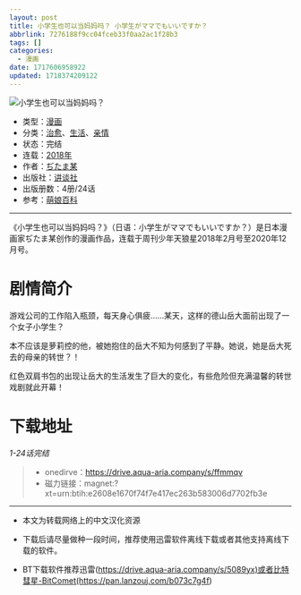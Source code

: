 ```yaml
---
layout: post
title: 小学生也可以当妈妈吗？ 小学生がママでもいいですか？
abbrlink: 7276188f9cc04fceb33f0aa2ac1f28b3
tags: []
categories:
  - 漫画
date: 1717606958922
updated: 1718374209122
---
```


![小学生也可以当妈妈吗？](https://img.20000207.xyz/file/536dac8a0de6c99010d62.jpg)

- 类型：[漫画](/index.php/category/漫画)
- 分类：[治愈](/index.php/category/治愈)、[生活](/index.php/category/生活)、[亲情](/index.php/category/亲情)
- 状态：完结
- 连载：[2018年](/index.php/category/2018年)
- 作者：[ぢたま某](/index.php/category/ぢたま某)
- 出版社：[讲谈社](/index.php/category/讲谈社)
- 出版册数：4册/24话
- 参考：[萌娘百科](https://zh.moegirl.org.cn/%E5%B0%8F%E5%AD%A6%E7%94%9F%E4%B9%9F%E5%8F%AF%E4%BB%A5%E5%BD%93%E5%A6%88%E5%A6%88%E5%90%97)

***

《小学生也可以当妈妈吗？》（日语：小学生がママでもいいですか？）是日本漫画家ぢたま某创作的漫画作品，连载于周刊少年天狼星2018年2月号至2020年12月号。

# 剧情简介

游戏公司的工作陷入瓶颈，每天身心俱疲……某天，这样的德山岳大面前出现了一个女子小学生？

本不应该是萝莉控的他，被她抱住的岳大不知为何感到了平静。她说，她是岳大死去的母亲的转世？！

红色双肩书包的出现让岳大的生活发生了巨大的变化，有些危险但充满温馨的转世戏剧就此开幕！

# 下载地址

*1-24话完结*

> - onedirve：<https://drive.aqua-aria.company/s/ffmmqv>
> - 磁力链接：magnet:?xt=urn:btih:e2608e1670f74f7e417ec263b583006d7702fb3e

***

- 本文为转载网络上的中文汉化资源

- 下载后请尽量做种一段时间，推荐使用迅雷软件离线下载或者其他支持离线下载的软件。

- BT下载软件推荐迅雷(<https://drive.aqua-aria.company/s/5089yx)或者比特彗星-BitComet(https://pan.lanzouj.com/b073c7g4f>)
